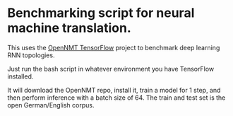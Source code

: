 # Benchmarking script for neural machine translation.

This uses the [OpenNMT TensorFlow](http://opennmt.net/) project to benchmark deep learning RNN topologies.

Just run the bash script in whatever environment you have TensorFlow installed.

It will download the OpenNMT repo, install it, train a model for 1 step, and then perform inference with a batch size of 64. The train and test set is the open German/English corpus.



